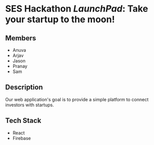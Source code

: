 # SES Hackathon *LaunchPad*: Take your startup to the moon!

## Members

- Anuva
- Arjav
- Jason
- Pranay
- Sam

## Description

Our web application's goal is to provide a simple platform to connect investors with startups.

## Tech Stack

- React
- Firebase

